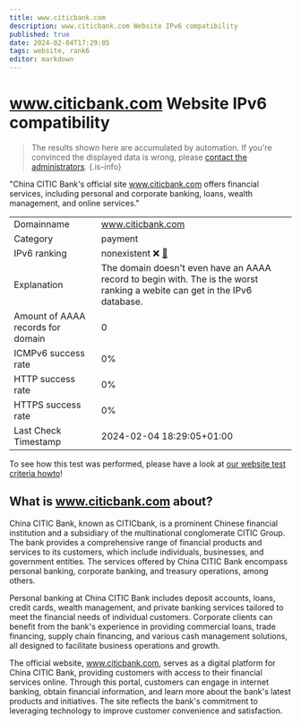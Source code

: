 ```yaml
---
title: www.citicbank.com
description: www.citicbank.com Website IPv6 compatibility
published: true
date: 2024-02-04T17:29:05
tags: website, rank6
editor: markdown
---
```


# www.citicbank.com Website IPv6 compatibility

> The results shown here are accumulated by automation. If you're convinced the displayed data is wrong, please [contact the administrators](/howto/chat). 
{.is-info}

"China CITIC Bank's official site www.citicbank.com offers financial services, including personal and corporate banking, loans, wealth management, and online services."


|   |   |
| - | - |
| Domainname | www.citicbank.com
| Category | payment |
| IPv6 ranking | nonexistent :x: [🔗](/howto/ranking) |
| Explanation | The domain doesn't even have an AAAA record to begin with. The is the worst ranking a webite can get in the IPv6 database. |
| Amount of AAAA records for domain | 0 |
| ICMPv6 success rate | 0%|
| HTTP success rate | 0% |
| HTTPS success rate | 0% |
| Last Check Timestamp | 2024-02-04 18:29:05+01:00 |

To see how this test was performed, please have a look at [our website test criteria howto](/howto/testcriteria/website)!


## What is www.citicbank.com about?
China CITIC Bank, known as CITICbank, is a prominent Chinese financial institution and a subsidiary of the multinational conglomerate CITIC Group. The bank provides a comprehensive range of financial products and services to its customers, which include individuals, businesses, and government entities. The services offered by China CITIC Bank encompass personal banking, corporate banking, and treasury operations, among others.

Personal banking at China CITIC Bank includes deposit accounts, loans, credit cards, wealth management, and private banking services tailored to meet the financial needs of individual customers. Corporate clients can benefit from the bank's experience in providing commercial loans, trade financing, supply chain financing, and various cash management solutions, all designed to facilitate business operations and growth.

The official website, www.citicbank.com, serves as a digital platform for China CITIC Bank, providing customers with access to their financial services online. Through this portal, customers can engage in internet banking, obtain financial information, and learn more about the bank's latest products and initiatives. The site reflects the bank's commitment to leveraging technology to improve customer convenience and satisfaction.


